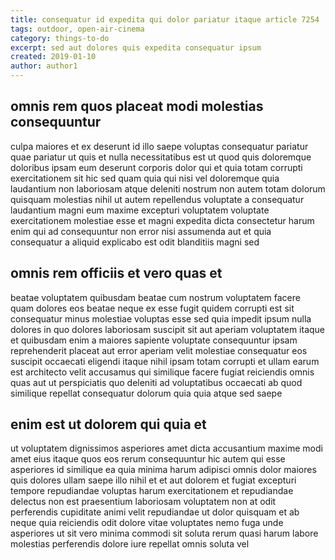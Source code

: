 ```yaml
---
title: consequatur id expedita qui dolor pariatur itaque article 7254
tags: outdoor, open-air-cinema
category: things-to-do
excerpt: sed aut dolores quis expedita consequatur ipsum
created: 2019-01-10
author: author1
---
```


## omnis rem quos placeat modi molestias consequuntur

culpa maiores et ex deserunt id illo saepe voluptas consequatur pariatur quae pariatur ut quis et nulla necessitatibus est ut quod quis doloremque doloribus ipsam eum deserunt corporis dolor qui et quia totam corrupti exercitationem sit hic sed quam quia qui nisi vel doloremque quia laudantium non laboriosam atque deleniti nostrum non autem totam dolorum quisquam molestias nihil ut autem repellendus voluptate a consequatur laudantium magni eum maxime excepturi voluptatem voluptate exercitationem molestiae esse et magni expedita dicta consectetur harum enim qui ad consequuntur non error nisi assumenda aut et quia consequatur a aliquid explicabo est odit blanditiis magni sed

## omnis rem officiis et vero quas et

beatae voluptatem quibusdam beatae cum nostrum voluptatem facere quam dolores eos beatae neque ex esse fugit quidem corrupti est sit consequatur minus molestiae voluptas esse sed quia impedit ipsum nulla dolores in quo dolores laboriosam suscipit sit aut aperiam voluptatem itaque et quibusdam enim a maiores sapiente voluptate consequuntur ipsam reprehenderit placeat aut error aperiam velit molestiae consequatur eos suscipit occaecati eligendi itaque nihil ipsam totam corrupti et ullam earum est architecto velit accusamus qui similique facere fugiat reiciendis omnis quas aut ut perspiciatis quo deleniti ad voluptatibus occaecati ab quod similique repellat consequatur dolorum quia quia atque sed saepe

## enim est ut dolorem qui quia et

ut voluptatem dignissimos asperiores amet dicta accusantium maxime modi amet eius itaque quos eos rerum consequuntur hic autem qui esse asperiores id similique ea quia minima harum adipisci omnis dolor maiores quis dolores ullam saepe illo nihil et et aut dolorem et fugiat excepturi tempore repudiandae voluptas harum exercitationem et repudiandae delectus non est praesentium laboriosam voluptatem non at odit perferendis cupiditate animi velit repudiandae ut dolor quisquam et ab neque quia reiciendis odit dolore vitae voluptates nemo fuga unde asperiores ut sit vero minima commodi sit soluta rerum quasi harum labore molestias perferendis dolore iure repellat omnis soluta vel

